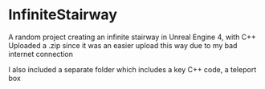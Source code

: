 # InfiniteStairway
A random project creating an infinite stairway in Unreal Engine 4, with C++
Uploaded a .zip since it was an easier upload this way due to my bad internet connection

I also included a separate folder which includes a key C++ code, a teleport box
